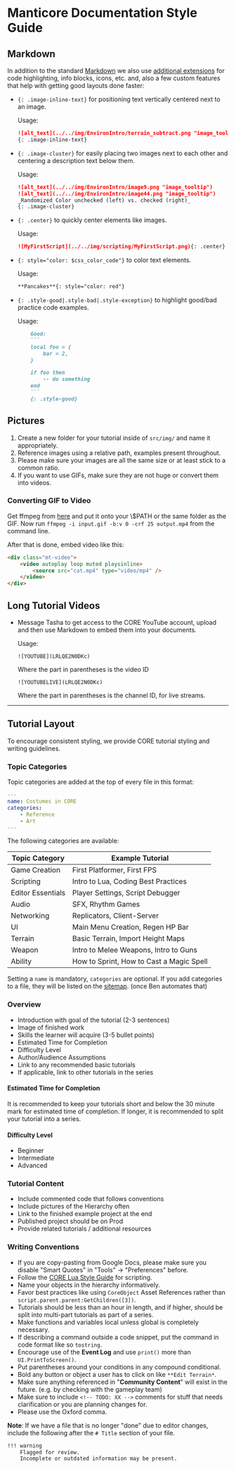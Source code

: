 # Manticore Documentation Style Guide

## Markdown

In addition to the standard [Markdown](https://github.com/adam-p/markdown-here/wiki/Markdown-Cheatsheet) we also use [additional extensions](https://squidfunk.github.io/mkdocs-material/extensions/admonition/) for code highlighting, info blocks, icons, etc. and, also a few custom features that help with getting good layouts done faster:

* `{: .image-inline-text}` for positioning text vertically centered next to an image.

    Usage:

  ```markdown
  ![alt_text](../../img/EnvironIntro/terrain_subtract.png "image_tooltip") **Subtract Terrain**: Lower the terrain level
  {: .image-inline-text}
  ```

* `{: .image-cluster}` for easily placing two images next to each other and centering a description text below them.

    Usage:

  ```markdown
  ![alt_text](../../img/EnvironIntro/image9.png "image_tooltip")
  ![alt_text](../../img/EnvironIntro/image44.png "image_tooltip")
  _Randomized Color unchecked (left) vs. checked (right)_
  {: .image-cluster}
  ```

* `{: .center}` to quickly center elements like images.

    Usage:

  ```markdown
  ![MyFirstScript](../../img/scripting/MyFirstScript.png){: .center}
  ```

* `{: style="color: $css_color_code"}` to color text elements.

    Usage:

  ```markdown
  **Pancakes**{: style="color: red"}
  ```

* `{: .style-good|.style-bad|.style-exception}` to highlight good/bad practice code examples.

    Usage:

  ````markdown
      Good:
      ```
      local foo = {
          bar = 2,
      }

      if foo then
          -- do something
      end
      ```
      {: .style-good}
  ````

## Pictures

1. Create a new folder for your tutorial inside of `src/img/` and name it appropriately.
2. Reference images using a relative path, examples present throughout.
3. Please make sure your images are all the same size or at least stick to a common ratio.
4. If you want to use GIFs, make sure they are not huge or convert them into videos.

### Converting GIF to Video

Get ffmpeg from [here](https://ffmpeg.zeranoe.com/builds/) and put it onto your \\$PATH or the same folder as the GIF.
Now run `ffmpeg -i input.gif -b:v 0 -crf 25 output.mp4` from the command line.

After that is done, embed video like this:

```html
<div class="mt-video">
    <video autoplay loop muted playsinline>
        <source src="cat.mp4" type="video/mp4" />
    </video>
</div>
```

## Long Tutorial Videos

* Message Tasha to get access to the CORE YouTube account, upload and then use Markdown to embed them into your documents.

    Usage:

    `![YOUTUBE](LRLQE2N0DKc)`

    Where the part in parentheses is the video ID

    `![YOUTUBELIVE](LRLQE2N0DKc)`

    Where the part in parentheses is the channel ID, for live streams.

---

## Tutorial Layout

To encourage consistent styling, we provide CORE tutorial styling and writing guidelines.

### Topic Categories

Topic categories are added at the top of every file in this format:

```yaml
---
name: Costumes in CORE
categories:
    - Reference
    - Art
---

```

The following categories are available: <!-- TODO: Talk about which ones we want -->

| Topic Category    | Example Tutorial                         |
| ----------------- | ---------------------------------------- |
| Game Creation     | First Platformer, First FPS              |
| Scripting         | Intro to Lua, Coding Best Practices      |
| Editor Essentials | Player Settings, Script Debugger         |
| Audio             | SFX, Rhythm Games                        |
| Networking        | Replicators, Client-Server               |
| UI                | Main Menu Creation, Regen HP Bar         |
| Terrain           | Basic Terrain, Import Height Maps        |
| Weapon            | Intro to Melee Weapons, Intro to Guns    |
| Ability           | How to Sprint, How to Cast a Magic Spell |

Setting a `name` is mandatory, `categories` are optional. If you add categories to a file, they will be listed on the [sitemap](generated/sitemap.md). (once Ben automates that)

### Overview

* Introduction with goal of the tutorial (2-3 sentences)
* Image of finished work
* Skills the learner will acquire (3-5 bullet points)
* Estimated Time for Completion
* Difficulty Level
* Author/Audience Assumptions
* Link to any recommended basic tutorials
* If applicable, link to other tutorials in the series

#### Estimated Time for Completion

It is recommended to keep your tutorials short and below the 30 minute mark for estimated time of completion.
If longer, it is recommended to split your tutorial into a series.

#### Difficulty Level

* Beginner
* Intermediate
* Advanced

### Tutorial Content

* Include commented code that follows conventions
* Include pictures of the Hierarchy often
* Link to the finished example project at the end
* Published project should be on Prod
* Provide related tutorials / additional resources

### Writing Conventions

* If you are copy-pasting from Google Docs, please make sure you disable "Smart Quotes" in "Tools" -> "Preferences" before.
* Follow the [CORE Lua Style Guide](tutorials/gameplay/lua_style_guide) for scripting.
* Name your objects in the hierarchy informatively.
* Favor best practices like using `CoreObject` Asset References rather than `script.parent.parent:GetChildren([3])`.
* Tutorials should be less than an hour in length, and if higher, should be split into multi-part tutorials as part of a series.
* Make functions and variables local unless global is completely necessary.
* If describing a command outside a code snippet, put the command in code format like so `tostring`.
* Encourage use of the **Event Log** and use `print()` more than `UI.PrintToScreen()`.
* Put parentheses around your conditions in any compound conditional.
* Bold any button or object a user has to click on like `**Edit Terrain*`.
* Make sure anything referenced in "**Community Content**" will exist in the future. (e.g. by checking with the gameplay team)
* Make sure to include `<!-- TODO: XX -->` comments for stuff that needs clarification or you are planning changes for.
* Please use the Oxford comma.

**Note**: If we have a file that is no longer "done" due to editor changes, include the following after the `# Title` section of your file.

```markdown
!!! warning
    Flagged for review.
    Incomplete or outdated information may be present.
```
